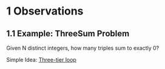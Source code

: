 # 1 Observations
## 1.1 Example: ThreeSum Problem
Given N distinct integers, how many triples sum to exactly 0?

Simple Idea: [Three-tier loop](Exercises/1.4%20Analysis%20of%20Algorithms/ThreeSum.cpp)